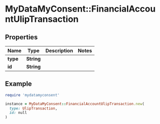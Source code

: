 # MyDataMyConsent::FinancialAccountUlipTransaction

## Properties

| Name | Type | Description | Notes |
| ---- | ---- | ----------- | ----- |
| **type** | **String** |  |  |
| **id** | **String** |  |  |

## Example

```ruby
require 'mydatamyconsent'

instance = MyDataMyConsent::FinancialAccountUlipTransaction.new(
  type: UlipTransaction,
  id: null
)
```

